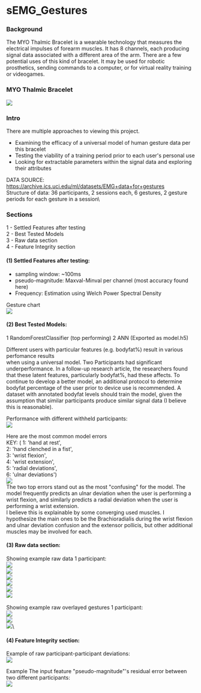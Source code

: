 # sEMG_Gestures
### Background
The MYO Thalmic Bracelet is a wearable technology that measures the electrical impulses of forearm muscles. It has 8 channels, each producing signal data associated with a different area of the arm. There are a few potential uses of this kind of bracelet. It may be used for robotic prosthetics, sending commands to a computer, or for virtual reality training or videogames.

### MYO Thalmic Bracelet
![](imgs/bracelet.png)

### Intro

There are multiple approaches to viewing this project.

- Examining the efficacy of a universal model of human gesture data per this bracelet
- Testing the viability of a training period prior to each user's personal use
- Looking for extractable parameters within the signal data and exploring their attributes

DATA SOURCE: https://archive.ics.uci.edu/ml/datasets/EMG+data+for+gestures \
Structure of data: 36 participants, 2 sessions each, 6 gestures, 2 gesture periods for each gesture in a session\

### Sections
1 - Settled Features after testing  
2 - Best Tested Models  
3 - Raw data section  
4 - Feature Integrity section  

#### (1) Settled Features after testing:
- sampling window: ~100ms
- pseudo-magnitude: Maxval-Minval per channel (most accuracy found here)
- Frequency: Estimation using Welch Power Spectral Density

Gesture chart\
![](imgs/revised_hand_chart.png)

#### (2) Best Tested Models:
1 RandomForestClassifier (top performing)
2 ANN (Exported as model.h5)

Different users with particular features (e.g. bodyfat%) result in various perfomance results\
when using a universal model. Two Participants had significant underperformance. In a follow-up research article, the researchers found that these latent features, particularly bodyfat%, had these affects. To continue to develop a better model, an additional protocol to determine bodyfat percentage of the user prior to device use is recommended. A dataset with annotated bodyfat levels should train the model, given the assumption that similar participants produce similar signal data (I believe this is reasonable).



Performance with different withheld participants:\
![](imgs/withheldpartperf.png)

Here are the most common model errors\
KEY: ( 1: 'hand at rest',\
 2: 'hand clenched in a fist',\
 3: 'wrist flexion',\
 4: 'wrist extension',\
 5: 'radial deviations',\
 6: 'ulnar deviations')\
![](imgs/commonerrors.png)  
     The two top errors stand out as the most "confusing" for the model. The model frequently predicts an ulnar deviation when the user is performing a wrist flexion, and similarly predicts a radial deviation when the user is performing a wrist extension.  
     I believe this is explainable by some converging used muscles. I hypothesize the main ones to be the Brachioradialis during the wrist flexion and ulnar deviation confusion and the extensor pollicis, but other additional muscles may be involved for each.
  


#### (3) Raw data section:
Showing example raw data 1 participant:\
![](imgs/rd1p.png)\
![](imgs/ud1p.png)\
![](imgs/we1p.png)\
![](imgs/wf1p.png)\
![](imgs/hcif1p.png)\
![](imgs/har1p.png)\
\
Showing example raw overlayed gestures 1 participant:\
![](imgs/rdev+udev1p.png)\
![](imgs/har+we1p.png)\
![](imgs/fist+wf1p.png)\

#### (4) Feature Integrity section:

Example of raw participant-participant deviations:\
![](imgs/rawhand2p.png)

Example The input feature "pseudo-magnitude"'s residual error between two different participants:\
![](imgs/magres2p.png)
